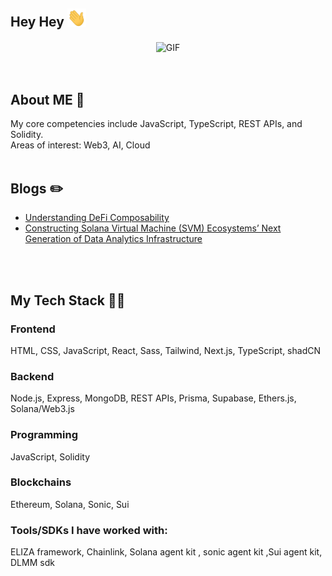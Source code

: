 ## Hey Hey <img src="https://raw.githubusercontent.com/ABSphreak/ABSphreak/master/gifs/Hi.gif" width="30px">
<div align="center">
 <img height="300" width="700" alt="GIF" align="center" src="https://github.com/foreveransh/foreveransh/blob/main/assets/208593.gif">
</div>
</br>
</br>

## About ME 💬
My core competencies include JavaScript, TypeScript, REST APIs, and Solidity. </br>
Areas of interest: Web3, AI, Cloud
</br>
</br>

## Blogs ✏️
- [Understanding DeFi Composability](https://sparsh621.hashnode.dev/defi-composability-what-it-is-and-why-it-matters) </br>
- [Constructing Solana Virtual Machine (SVM) Ecosystems’ Next Generation of Data Analytics Infrastructure](https://medium.com/@sparsh621/constructing-solana-virtual-machine-svm-ecosystems-next-generation-of-data-analytics-bde7571527fa) </br>
</br>
</br>

## My Tech Stack 👨‍💻

### Frontend
HTML, CSS, JavaScript, React, Sass, Tailwind, Next.js, TypeScript, shadCN

### Backend
Node.js, Express, MongoDB, REST APIs, Prisma, Supabase, Ethers.js, Solana/Web3.js

### Programming
JavaScript, Solidity

### Blockchains
Ethereum, Solana, Sonic, Sui

### Tools/SDKs I have worked with:
ELIZA framework, Chainlink, Solana agent kit , sonic agent kit ,Sui agent kit, DLMM sdk
</br>
</br>
